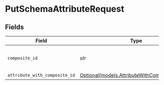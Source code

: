 # PutSchemaAttributeRequest


## Fields

| Field                                                                                        | Type                                                                                         | Required                                                                                     | Description                                                                                  | Example                                                                                      |
| -------------------------------------------------------------------------------------------- | -------------------------------------------------------------------------------------------- | -------------------------------------------------------------------------------------------- | -------------------------------------------------------------------------------------------- | -------------------------------------------------------------------------------------------- |
| `composite_id`                                                                               | *str*                                                                                        | :heavy_check_mark:                                                                           | Schema Slug and the Attribute ID                                                             | contact:97644baa-083f-4e49-9188-fcff2ecaad7d                                                 |
| `attribute_with_composite_id`                                                                | [Optional[models.AttributeWithCompositeIDInput]](../models/attributewithcompositeidinput.md) | :heavy_minus_sign:                                                                           | N/A                                                                                          |                                                                                              |